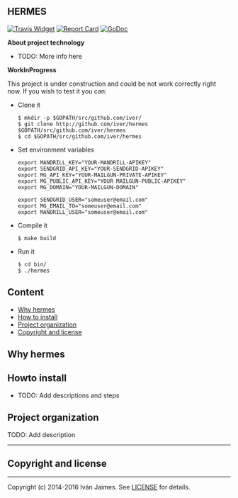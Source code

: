 ## HERMES

[![Travis Widget]][Travis] [![Report Card]][Report] [![GoDoc]][DocHermes]

[Travis]: https://travis-ci.org/iver/hermes
[Travis Widget]: https://travis-ci.org/iver/hermes.svg?branch=master

[Report Card]: https://goreportcard.com/badge/github.com/iver/hermes
[Report]: https://goreportcard.com/report/github.com/iver/hermes

[GoDoc]: https://godoc.org/github.com/iver/hermes?status.svg
[DocHermes]: https://godoc.org/github.com/iver/hermes


**About project technology**

  - TODO: More info here

**WorkInProgress**

This project is under construction and could be not work correctly right now. If you wish to test it you can:

* Clone it

  ```
  $ mkdir -p $GOPATH/src/github.com/iver/
  $ git clone http://github.com/iver/hermes $GOPATH/src/github.com/iver/hermes
  $ cd $GOPATH/src/github.com/iver/hermes
  ```
* Set environment variables

  ```
  export MANDRILL_KEY="YOUR-MANDRILL-APIKEY"
  export SENDGRID_API_KEY="YOUR-SENDGRID-APIKEY"
  export MG_API_KEY="YOUR-MAILGUN-PRIVATE-APIKEY"
  export MG_PUBLIC_API_KEY="YOUR MAILGUN-PUBLIC-APIKEY"
  export MG_DOMAIN="YOUR-MAILGUN-DOMAIN"

  export SENDGRID_USER="someuser@email.com"
  export MG_EMAIL_TO="someuser@email.com"
  export MANDRILL_USER="someuser@email.com"
  ```

* Compile it

  ```
  $ make build
  ```

* Run it

  ```
  $ cd bin/
  $ ./hermes
  ```

## Content

 * [Why hermes](#why)
 * [How to install](#install)
 * [Project organization](#org)
 * [Copyright and license](#license)


<a name="why"></a>

## Why hermes

<a name="install"></a>

## Howto install

- TODO: Add descriptions and steps

<a name="org"></a>

## Project organization

TODO: Add description

<a name="license"></a>

***

## Copyright and license

***

Copyright (c) 2014-2016 Iván Jaimes. See [LICENSE](LICENSE) for details.
